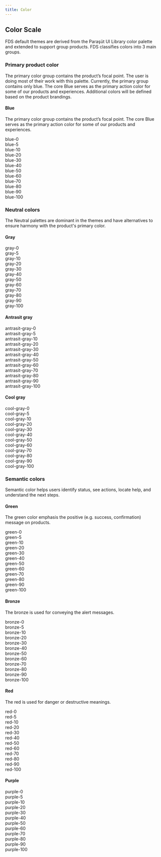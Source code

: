 ```yaml
---
title: Color
---
```


## Color Scale

FDS default themes are derived from the Paraşüt UI Library color palette and extended to support group products. FDS classifies colors into 3 main groups.

### Primary product color

The primary color group contains the product’s focal point. The user is doing most of their work with this palette. Currently, the primary group contains only blue. The core Blue serves as the primary action color for some of our products and experiences. Additional colors will be defined based on the product brandings.

#### Blue

The primary color group contains the product’s focal point. The core Blue serves as the primary action color for some of our products and experiences.

<div class="color-box-wrapper">
  <div class="color-box" style={{ backgroundColor: '#FAFAFA' }}>blue-0</div>
  <div class="color-box" style={{ backgroundColor: '#F0F4FA' }}>blue-5</div>
  <div class="color-box" style={{ backgroundColor: '#DDECFF' }}>blue-10</div>
  <div class="color-box" style={{ backgroundColor: '#C8E3FF' }}>blue-20</div>
  <div class="color-box" style={{ backgroundColor: '#9CC7FF' }}>blue-30</div>
  <div class="color-box" style={{ backgroundColor: '#73ADFF' }}>blue-40</div>
  <div class="color-box" style={{ backgroundColor: '#4A92FF' }}>blue-50</div>
  <div class="color-box" style={{ backgroundColor: '#0F62FE', color: '#ffffff' }}>blue-60</div>
  <div class="color-box" style={{ backgroundColor: '#003BCB', color: '#ffffff' }}>blue-70</div>
  <div class="color-box" style={{ backgroundColor: '#002599', color: '#ffffff' }}>blue-80</div>
  <div class="color-box" style={{ backgroundColor: '#001466', color: '#ffffff' }}>blue-90</div>
  <div class="color-box" style={{ backgroundColor: '#010933', color: '#ffffff' }}>blue-100</div>
</div>

### Neutral colors

The Neutral palettes are dominant in the themes and have alternatives to ensure harmony with the product's primary color.

#### Gray

<div class="color-box-wrapper">
  <div class="color-box" style={{ backgroundColor: '#FAFAFA' }}>gray-0</div>
  <div class="color-box" style={{ backgroundColor: '#F2F2F2' }}>gray-5</div>
  <div class="color-box" style={{ backgroundColor: '#E4E4E4' }}>gray-10</div>
  <div class="color-box" style={{ backgroundColor: '#D5D5D5' }}>gray-20</div>
  <div class="color-box" style={{ backgroundColor: '#B8B8B8' }}>gray-30</div>
  <div class="color-box" style={{ backgroundColor: '#9E9E9E' }}>gray-40</div>
  <div class="color-box" style={{ backgroundColor: '#848484' }}>gray-50</div>
  <div class="color-box" style={{ backgroundColor: '#5B5B5B', color: '#ffffff' }}>gray-60</div>
  <div class="color-box" style={{ backgroundColor: '#3E3E3E', color: '#ffffff' }}>gray-70</div>
  <div class="color-box" style={{ backgroundColor: '#2B2B2B', color: '#ffffff' }}>gray-80</div>
  <div class="color-box" style={{ backgroundColor: '#1F1F1F', color: '#ffffff' }}>gray-90</div>
  <div class="color-box" style={{ backgroundColor: '#191919', color: '#ffffff' }}>gray-100</div>
</div>

#### Antrasit gray

<div class="color-box-wrapper">
  <div class="color-box" style={{ backgroundColor: '#FAFAFA' }}>antrasit-gray-0</div>
  <div class="color-box" style={{ backgroundColor: '#FAFDFF' }}>antrasit-gray-5</div>
  <div class="color-box" style={{ backgroundColor: '#EBEFF2' }}>antrasit-gray-10</div>
  <div class="color-box" style={{ backgroundColor: '#DCE1E5' }}>antrasit-gray-20</div>
  <div class="color-box" style={{ backgroundColor: '#BDC3C9' }}>antrasit-gray-30</div>
  <div class="color-box" style={{ backgroundColor: '#A1A8AF' }}>antrasit-gray-40</div>
  <div class="color-box" style={{ backgroundColor: '#878D96' }}>antrasit-gray-50</div>
  <div class="color-box" style={{ backgroundColor: '#5A6168', color: '#ffffff' }}>antrasit-gray-60</div>
  <div class="color-box" style={{ backgroundColor: '#3C4247', color: '#ffffff' }}>antrasit-gray-70</div>
  <div class="color-box" style={{ backgroundColor: '#282D31', color: '#ffffff' }}>antrasit-gray-80</div>
  <div class="color-box" style={{ backgroundColor: '#1B1F22', color: '#ffffff' }}>antrasit-gray-90</div>
  <div class="color-box" style={{ backgroundColor: '#141819', color: '#ffffff' }}>antrasit-gray-100</div>
</div>

#### Cool gray

<div class="color-box-wrapper">
  <div class="color-box" style={{ backgroundColor: '#FAFAFA' }}>cool-gray-0</div>
  <div class="color-box" style={{ backgroundColor: '#F7F9FA' }}>cool-gray-5</div>
  <div class="color-box" style={{ backgroundColor: '#E5E9EC' }}>cool-gray-10</div>
  <div class="color-box" style={{ backgroundColor: '#D4D9DF' }}>cool-gray-20</div>
  <div class="color-box" style={{ backgroundColor: '#B2BCC9' }}>cool-gray-30</div>
  <div class="color-box" style={{ backgroundColor: '#94A2B4' }}>cool-gray-40</div>
  <div class="color-box" style={{ backgroundColor: '#79889F' }}>cool-gray-50</div>
  <div class="color-box" style={{ backgroundColor: '#505F79', color: '#ffffff' }}>cool-gray-60</div>
  <div class="color-box" style={{ backgroundColor: '#344461', color: '#ffffff' }}>cool-gray-70</div>
  <div class="color-box" style={{ backgroundColor: '#202E49', color: '#ffffff' }}>cool-gray-80</div>
  <div class="color-box" style={{ backgroundColor: '#121D31', color: '#ffffff' }}>cool-gray-90</div>
  <div class="color-box" style={{ backgroundColor: '#080E19', color: '#ffffff' }}>cool-gray-100</div>
</div>

### Semantic colors

Semantic color helps users identify status, see actions, locate help, and understand the next steps.

#### Green

The green color emphasis the positive (e.g. success, confirmation) message on products.

<div class="color-box-wrapper">
  <div class="color-box" style={{ backgroundColor: '#FAFAFA' }}>green-0</div>
  <div class="color-box" style={{ backgroundColor: '#F0FAF1' }}>green-5</div>
  <div class="color-box" style={{ backgroundColor: '#D1F2D3' }}>green-10</div>
  <div class="color-box" style={{ backgroundColor: '#B4E9B7' }}>green-20</div>
  <div class="color-box" style={{ backgroundColor: '#81D287' }}>green-30</div>
  <div class="color-box" style={{ backgroundColor: '#58BE60' }}>green-40</div>
  <div class="color-box" style={{ backgroundColor: '#36A93F' }}>green-50</div>
  <div class="color-box" style={{ backgroundColor: '#15781D', color: '#ffffff' }}>green-60</div>
  <div class="color-box" style={{ backgroundColor: '#07530D', color: '#ffffff' }}>green-70</div>
  <div class="color-box" style={{ backgroundColor: '#023906', color: '#ffffff' }}>green-80</div>
  <div class="color-box" style={{ backgroundColor: '#002604', color: '#ffffff' }}>green-90</div>
  <div class="color-box" style={{ backgroundColor: '#011903', color: '#ffffff' }}>green-100</div>
</div>

#### Bronze

The bronze is used for conveying the alert messages.

<div class="color-box-wrapper">
  <div class="color-box" style={{ backgroundColor: '#FAFAFA' }}>bronze-0</div>
  <div class="color-box" style={{ backgroundColor: '#FAF5F0' }}>bronze-5</div>
  <div class="color-box" style={{ backgroundColor: '#F4E3CF' }}>bronze-10</div>
  <div class="color-box" style={{ backgroundColor: '#EED2AF' }}>bronze-20</div>
  <div class="color-box" style={{ backgroundColor: '#E2B57E' }}>bronze-30</div>
  <div class="color-box" style={{ backgroundColor: '#D59B54' }}>bronze-40</div>
  <div class="color-box" style={{ backgroundColor: '#C8832E' }}>bronze-50</div>
  <div class="color-box" style={{ backgroundColor: '#AD5F00', color: '#ffffff' }}>bronze-60</div>
  <div class="color-box" style={{ backgroundColor: '#8F4E00', color: '#ffffff' }}>bronze-70</div>
  <div class="color-box" style={{ backgroundColor: '#703C00', color: '#ffffff' }}>bronze-80</div>
  <div class="color-box" style={{ backgroundColor: '#522C00', color: '#ffffff' }}>bronze-90</div>
  <div class="color-box" style={{ backgroundColor: '#331C01', color: '#ffffff' }}>bronze-100</div>
</div>

#### Red

The red is used for danger or destructive meanings.

<div class="color-box-wrapper">
  <div class="color-box" style={{ backgroundColor: '#FAFAFA' }}>red-0</div>
  <div class="color-box" style={{ backgroundColor: '#FAF0F1' }}>red-5</div>
  <div class="color-box" style={{ backgroundColor: '#FCDBDE' }}>red-10</div>
  <div class="color-box" style={{ backgroundColor: '#FDC6CA' }}>red-20</div>
  <div class="color-box" style={{ backgroundColor: '#F89BA2' }}>red-30</div>
  <div class="color-box" style={{ backgroundColor: '#F3767E' }}>red-40</div>
  <div class="color-box" style={{ backgroundColor: '#EE515B' }}>red-50</div>
  <div class="color-box" style={{ backgroundColor: '#DA1E28', color: '#ffffff' }}>red-60</div>
  <div class="color-box" style={{ backgroundColor: '#B00911', color: '#ffffff' }}>red-70</div>
  <div class="color-box" style={{ backgroundColor: '#860207', color: '#ffffff' }}>red-80</div>
  <div class="color-box" style={{ backgroundColor: '#5D0004', color: '#ffffff' }}>red-90</div>
  <div class="color-box" style={{ backgroundColor: '#330103', color: '#ffffff' }}>red-100</div>
</div>

#### Purple

<div class="color-box-wrapper">
  <div class="color-box" style={{ backgroundColor: '#FAFAFA' }}>purple-0</div>
  <div class="color-box" style={{ backgroundColor: '#F4F0FA' }}>purple-5</div>
  <div class="color-box" style={{ backgroundColor: '#ECDDFE' }}>purple-10</div>
  <div class="color-box" style={{ backgroundColor: '#E2CAFF' }}>purple-20</div>
  <div class="color-box" style={{ backgroundColor: '#CAA1FF' }}>purple-30</div>
  <div class="color-box" style={{ backgroundColor: '#B47BFE' }}>purple-40</div>
  <div class="color-box" style={{ backgroundColor: '#9E57FB' }}>purple-50</div>
  <div class="color-box" style={{ backgroundColor: '#7B21EA', color: '#ffffff' }}>purple-60</div>
  <div class="color-box" style={{ backgroundColor: '#610BBC', color: '#ffffff' }}>purple-70</div>
  <div class="color-box" style={{ backgroundColor: '#4B028F', color: '#ffffff' }}>purple-80</div>
  <div class="color-box" style={{ backgroundColor: '#350061', color: '#ffffff' }}>purple-90</div>
  <div class="color-box" style={{ backgroundColor: '#1D0133', color: '#ffffff' }}>purple-100</div>
</div>
